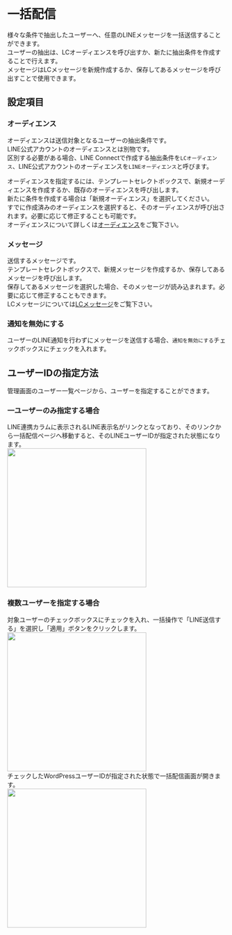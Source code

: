 # 一括配信
様々な条件で抽出したユーザーへ、任意のLINEメッセージを一括送信することができます。  
ユーザーの抽出は、LCオーディエンスを呼び出すか、新たに抽出条件を作成することで行えます。  
メッセージはLCメッセージを新規作成するか、保存してあるメッセージを呼び出すことで使用できます。  

## 設定項目
### オーディエンス
オーディエンスは送信対象となるユーザーの抽出条件です。  
LINE公式アカウントのオーディエンスとは別物です。  
区別する必要がある場合、LINE Connectで作成する抽出条件を`LCオーディエンス`、LINE公式アカウントのオーディエンスを`LINEオーディエンス`と呼びます。  

オーディエンスを指定するには、テンプレートセレクトボックスで、新規オーディエンスを作成するか、既存のオーディエンスを呼び出します。  
新たに条件を作成する場合は「新規オーディエンス」を選択してください。  
すでに作成済みのオーディエンスを選択すると、そのオーディエンスが呼び出されます。必要に応じて修正することも可能です。  
オーディエンスについて詳しくは[オーディエンス](./audience.md)をご覧下さい。 

### メッセージ  
送信するメッセージです。  
テンプレートセレクトボックスで、新規メッセージを作成するか、保存してあるメッセージを呼び出します。  
保存してあるメッセージを選択した場合、そのメッセージが読み込まれます。必要に応じて修正することもできます。  
LCメッセージについては[LCメッセージ](./message.md)をご覧下さい。  

### 通知を無効にする
ユーザーのLINE通知を行わずにメッセージを送信する場合、`通知を無効にする`チェックボックスにチェックを入れます。

## ユーザーIDの指定方法
管理画面のユーザー一覧ページから、ユーザーを指定することができます。
### 一ユーザーのみ指定する場合
LINE連携カラムに表示されるLINE表示名がリンクとなっており、そのリンクから一括配信ページへ移動すると、そのLINEユーザーIDが指定された状態になります。  
<img src="https://blog.shipweb.jp/wp-content/uploads/2023/08/%E3%82%B9%E3%82%AF%E3%83%AA%E3%83%BC%E3%83%B3%E3%82%B7%E3%83%A7%E3%83%83%E3%83%88-2023-08-08-23.02.40.png" width="320" />  

### 複数ユーザーを指定する場合
対象ユーザーのチェックボックスにチェックを入れ、一括操作で「LINE送信する」を選択し「適用」ボタンをクリックします。  
<img src="https://blog.shipweb.jp/wp-content/uploads/2022/01/lineconnect-ss-12.jpg" width="320" />  
チェックしたWordPressユーザーIDが指定された状態で一括配信画面が開きます。  
<img src="https://blog.shipweb.jp/wp-content/uploads/2022/01/lineconnect-ss-13.jpg" width="320" />  